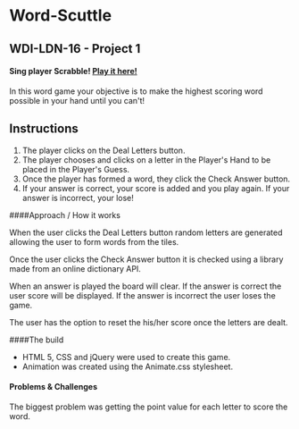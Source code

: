# Word-Scuttle

## WDI-LDN-16 - Project 1

#### Sing player Scrabble! [Play it here!](https://wordscuttle.herokuapp.com/ "Here!")

In this word game your objective is to make the highest scoring word possible in your hand until you can't!


## Instructions

1.  The player clicks on the Deal Letters button.
2.  The player chooses and clicks on a letter in the Player's Hand to be placed in the Player's Guess.
3. Once the player has formed a word, they click the Check Answer button.
4. If your answer is correct, your score is added and you play again. If your answer is incorrect, your lose!  


####Approach / How it works

When the user clicks the Deal Letters button random letters are generated allowing the user to form words from the tiles. 

Once the user clicks the Check Answer button it is checked using a library made from an online dictionary API. 

When an answer is played the board will clear. If the answer is correct the user score will be displayed. If the answer is incorrect the user loses the game.

 The user has the option to reset the his/her score once the letters are dealt.


####The build

* HTML 5, CSS and jQuery were used to create this game. 
* Animation was created using the Animate.css stylesheet.  

#### Problems & Challenges

The biggest problem was getting the point value for each letter to score the word.


